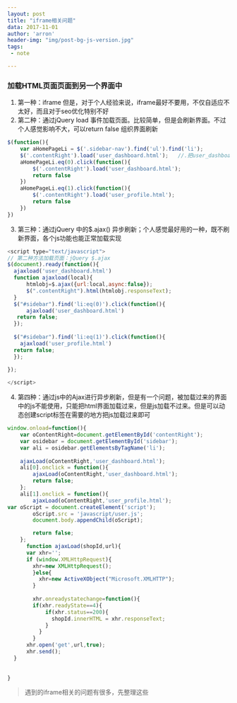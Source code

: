 ```yaml
---
layout: post
title: "iframe相关问题"
data: 2017-11-01
author: 'arron'
header-img: "img/post-bg-js-version.jpg"
tags: 
 - note

---
```

### 加载HTML页面页面到另一个界面中 ###

1. 第一种：iframe 但是，对于个人经验来说，iframe最好不要用，不仅自适应不太好，而且对于seo优化特别不好
2. 第二种：通过jQuery load 事件加载页面。比较简单，但是会刷新界面。不过个人感觉影响不大，可以return false   组织界面刷新
``` js
$(function(){
    var aHomePageLi = $('.sidebar-nav').find('ul').find('li');
    $('.contentRight').load('user_dashboard.html');   //.把user_dashboard.html界面加载到contentRight的div中
    aHomePageLi.eq(0).click(function(){
        $('.contentRight').load('user_dashboard.html');
        return false
    })
    aHomePageLi.eq(1).click(function(){
        $('.contentRight').load('user_profile.html');
        return false
    })
})

```
3. 第三种：通过jQuery  中的$.ajax() 异步刷新；个人感觉最好用的一种，既不刷新界面，各个js功能也能正常加载实现
``` js
<script type="text/javascript">
// 第二种方法加载页面：jQuery $.ajax
$(document).ready(function(){
  ajaxload('user_dashboard.html')
  function ajaxload(local){
      htmlobj=$.ajax({url:local,async:false});
      $(".contentRight").html(htmlobj.responseText);
  }
  $("#sidebar").find('li:eq(0)').click(function(){
      ajaxload('user_dashboard.html')
   return false;
  });
  
  $("#sidebar").find('li:eq(1)').click(function(){
    ajaxload('user_profile.html')
  return false;
  });
  
});

</script>
```
4. 第四种：通过js中的Ajax进行异步刷新，但是有一个问题，被加载过来的界面中的js不能使用，只能把html界面加载过来，但是js加载不过来。但是可以动态创建script标签在需要的地方把js加载过来即可
``` js
window.onload=function(){
    var oContentRight=document.getElementById('contentRight');
    var osidebar = document.getElementById('sidebar');
    var ali = osidebar.getElementsByTagName('li');
    
    ajaxLoad(oContentRight,'user_dashboard.html');
    ali[0].onclick = function(){
        ajaxLoad(oContentRight,'user_dashboard.html');
        return false;
    };
    ali[1].onclick = function(){
        ajaxLoad(oContentRight,'user_profile.html');
var oScript = document.createElement('script');
        oScript.src = 'javascript/user.js';
        document.body.appendChild(oScript);

        return false;
    };
      function ajaxLoad(shopId,url){
      var xhr='';
      if (window.XMLHttpRequest){
        xhr=new XMLHttpRequest();
        }else{
          xhr=new ActiveXObject("Microsoft.XMLHTTP");
        }
        
        xhr.onreadystatechange=function(){
        if(xhr.readyState==4){
            if(xhr.status==200){
              shopId.innerHTML = xhr.responseText;
            }
          }
        }
      xhr.open('get',url,true);
      xhr.send();
  }
    
    
}
```

> 遇到的iframe相关的问题有很多，先整理这些
